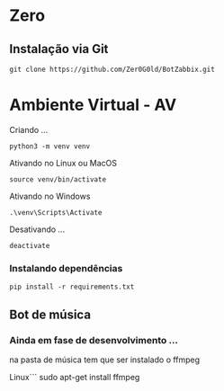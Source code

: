 # Zero

## Instalação via Git

```
git clone https://github.com/Zer0G0ld/BotZabbix.git
```

# Ambiente Virtual - AV
Criando ...
```
python3 -m venv venv

```

Ativando no Linux ou MacOS
```
source venv/bin/activate

```

Ativando no Windows
```
.\venv\Scripts\Activate
```

Desativando ...
```
deactivate

```

### Instalando dependências

```
pip install -r requirements.txt
```

## Bot de música
### Ainda em fase de desenvolvimento ...
na pasta de música tem que ser instalado o ffmpeg

Linux```
sudo apt-get install ffmpeg
```